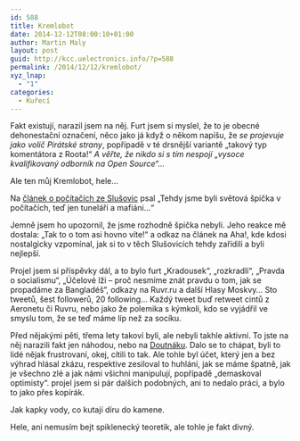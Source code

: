 ```yaml
---
id: 588
title: Kremlobot
date: 2014-12-12T08:00:10+01:00
author: Martin Maly
layout: post
guid: http://kcc.uelectronics.info/?p=588
permalink: /2014/12/12/kremlobot/
xyz_lnap:
  - "1"
categories:
  - Kuřecí
---
```

Fakt existují, narazil jsem na něj. Furt jsem si myslel, že to je obecné dehonestační označení, něco jako já když o někom napíšu, že _se projevuje jako volič Pirátské strany_, popřípadě v té drsnější variantě &#8222;takový typ komentátora z Roota!&#8220; _A věřte, že nikdo si s tím nespojí &#8222;vysoce kvalifikovaný odborník na Open Source&#8220;&#8230;_

Ale ten můj Kremlobot, hele&#8230;

Na [článek o počítačích ze Slušovic](http://kcc.uelectronics.info/2014/12/11/standart/ "Standart") psal &#8222;Tehdy jsme byli světová špička v počítačích, teď jen tuneláři a mafiáni&#8230;&#8220;

Jemně jsem ho upozornil, že jsme rozhodně špička nebyli. Jeho reakce mě dostala: &#8222;Tak to o tom asi hovno víte!&#8220; a odkaz na článek na Aha!, kde kdosi nostalgicky vzpomínal, jak si to v těch Slušovicích tehdy zařídili a byli nejlepší.

Projel jsem si příspěvky dál, a to bylo furt &#8222;Kradousek&#8220;, &#8222;rozkradli&#8220;, &#8222;Pravda o socialismu&#8220;, &#8222;Účelové lži &#8211; proč nesmíme znát pravdu o tom, jak se propadáme za Bangladéš&#8220;, odkazy na Ruvr.ru a další Hlasy Moskvy&#8230; Sto tweetů, šest followerů, 20 following&#8230; Každý tweet buď retweet cintů z Aeronetu či Ruvru, nebo jako že polemika s kýmkoli, kdo se vyjádřil ve smyslu tom, že se teď máme líp než za socíku.

Před nějakými pěti, třema lety takoví byli, ale nebyli takhle aktivní. To jste na něj narazili fakt jen náhodou, nebo na [Doutnáku](http://kcc.uelectronics.info/2014/08/02/doutnak/ "Doutnák"). Dalo se to chápat, byli to lidé nějak frustrovaní, okej, cítili to tak. Ale tohle byl účet, který jen a bez výhrad hlásal zkázu, respektive zesiloval to huhlání, jak se máme špatně, jak je všechno zlé a jak námi všichni manipulují, popřípadě &#8222;demaskoval optimisty&#8220;. projel jsem si pár dalších podobných, ani to nedalo práci, a bylo to jako přes kopírák.

Jak kapky vody, co kutají díru do kamene.

Hele, ani nemusím bejt spiklenecký teoretik, ale tohle je fakt divný.